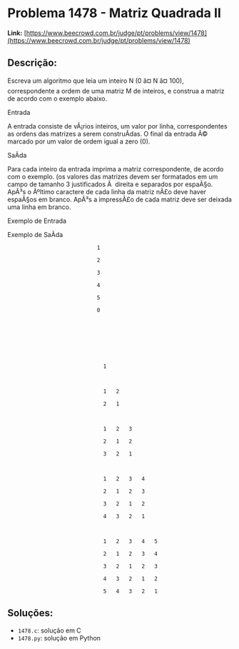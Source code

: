 # Problema 1478 - Matriz Quadrada II

**Link:** [https://www.beecrowd.com.br/judge/pt/problems/view/1478](https://www.beecrowd.com.br/judge/pt/problems/view/1478)

## Descrição:
Escreva um algoritmo que leia um inteiro N (0 â¤ N â¤ 100), correspondente a ordem de uma matriz M de inteiros, e construa a matriz de acordo com o exemplo abaixo.




Entrada




A entrada consiste de vÃ¡rios inteiros, um valor por linha, correspondentes as ordens das matrizes a serem construÃ­das. O final da entrada Ã© marcado por um valor de ordem igual a zero (0).




SaÃ­da




Para cada inteiro da entrada imprima a matriz correspondente, de acordo com o exemplo. (os valores das matrizes devem ser formatados em um campo de tamanho 3 justificados Ã  direita e separados por espaÃ§o. ApÃ³s o Ãºltimo caractere de cada linha da matriz nÃ£o deve haver espaÃ§os em branco. ApÃ³s a impressÃ£o de cada matriz deve ser deixada uma linha em branco.












Exemplo de Entrada


Exemplo de SaÃ­da













                                1

                                2

                                3

                                4

                                5

                                0
                            







                                  1



                                  1   2

                                  2   1



                                  1   2   3

                                  2   1   2

                                  3   2   1



                                  1   2   3   4

                                  2   1   2   3

                                  3   2   1   2

                                  4   3   2   1



                                  1   2   3   4   5

                                  2   1   2   3   4

                                  3   2   1   2   3

                                  4   3   2   1   2

                                  5   4   3   2   1

## Soluções:
- `1478.c`: solução em C
- `1478.py`: solução em Python
